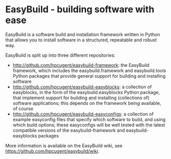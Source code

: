 EasyBuild - building software with ease
=======================================
 
EasyBuild is a software build and installation framework written in Python
that allows you to install software in a structured, repeatable and robust way.

EasyBuild is split up into three different repositories:

* http://github.com/hpcugent/easybuild-framework: the EasyBuild framework, which includes the easybuild.framework and easybuild.tools Python packages that provide general support for building and installing software
* http://github.com/hpcugent/easybuild-easyblocks: a collection of easyblocks, in the form of the easybuild.easyblocks Python package, that implement support for building and installing (collections of) software applications; this depends on the framework being available, of course
* http://github.com/hpcugent/easybuild-easyconfigs: a collection of example easyconfig files that specify which software to build, and using which build options; these easyconfigs will be well tested with the latest compatible versions of the easybuild-framework and easybuild-easyblocks packages

More information is available on the EasyBuild wiki, see https://github.com/hpcugent/easybuild/wiki.
